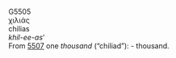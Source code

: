 <body>
  <p>G5505<br>  χιλιάς  <br> chilias  <br><i>khil-ee-as‘ </i><br>From <a href="g5507.htm">5507</a>  one <i>thousand</i> (“chiliad”): - thousand.<br></p>
 </body>